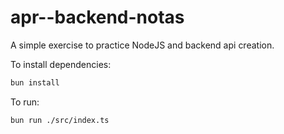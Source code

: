 # apr--backend-notas

A simple exercise to practice NodeJS and backend api creation.

To install dependencies:

```bash
bun install
```

To run:

```bash
bun run ./src/index.ts
```
